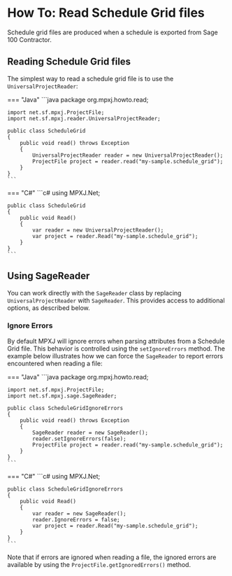 # How To: Read Schedule Grid files
Schedule grid files are produced when a schedule is exported from Sage 100
Contractor.

## Reading Schedule Grid files
The simplest way to read a schedule grid file is to use the
`UniversalProjectReader`:

=== "Java"
	```java
	package org.mpxj.howto.read;
	
	import net.sf.mpxj.ProjectFile;
	import net.sf.mpxj.reader.UniversalProjectReader;
	
	public class ScheduleGrid
	{
		public void read() throws Exception
		{
			UniversalProjectReader reader = new UniversalProjectReader();
			ProjectFile project = reader.read("my-sample.schedule_grid");
		}
	}
	```

=== "C#"
	```c#
	using MPXJ.Net;
	
	public class ScheduleGrid
	{
		public void Read()
		{
			var reader = new UniversalProjectReader();
			var project = reader.Read("my-sample.schedule_grid");
		}
	}
	```

## Using SageReader
You can work directly with the `SageReader` class by replacing
`UniversalProjectReader` with `SageReader`. This provides access to additional
options, as described below.

### Ignore Errors
By default MPXJ will ignore errors when parsing attributes from a Schedule Grid file.
This behavior is controlled using the `setIgnoreErrors` method. The example
below illustrates how we can force the `SageReader` to report
errors encountered when reading a file:

=== "Java"
	```java
	package org.mpxj.howto.read;
	
	import net.sf.mpxj.ProjectFile;
	import net.sf.mpxj.sage.SageReader;
	
	public class ScheduleGridIgnoreErrors
	{
		public void read() throws Exception
		{
			SageReader reader = new SageReader();
			reader.setIgnoreErrors(false);
			ProjectFile project = reader.read("my-sample.schedule_grid");
		}
	}
	```

=== "C#"
	```c#
	using MPXJ.Net;
	
	public class ScheduleGridIgnoreErrors
	{
	 	public void Read()
	 	{
		  	var reader = new SageReader();
		  	reader.IgnoreErrors = false;
		  	var project = reader.Read("my-sample.schedule_grid");
	 	}
	}
	```

Note that if errors are ignored when reading a file, the ignored errors
are available by using the `ProjectFile.getIgnoredErrors()` method.
